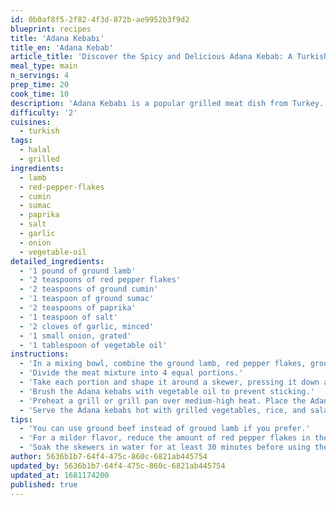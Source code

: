 ```yaml
---
id: 0b0af8f5-2f82-4f3d-872b-ae9952b3f9d2
blueprint: recipes
title: 'Adana Kebabı'
title_en: 'Adana Kebab'
article_title: 'Discover the Spicy and Delicious Adana Kebab: A Turkish Grilled Meat Recipe'
meal_type: main
n_servings: 4
prep_time: 20
cook_time: 10
description: 'Adana Kebabı is a popular grilled meat dish from Turkey. It is made with ground lamb or beef that is mixed with a variety of spices, shaped onto skewers, and grilled over hot coals. This recipe serves four people and takes approximately 30 minutes to prepare and cook.'
difficulty: '2'
cuisines:
  - turkish
tags:
  - halal
  - grilled
ingredients:
  - lamb
  - red-pepper-flakes
  - cumin
  - sumac
  - paprika
  - salt
  - garlic
  - onion
  - vegetable-oil
detailed_ingredients:
  - '1 pound of ground lamb'
  - '2 teaspoons of red pepper flakes'
  - '2 teaspoons of ground cumin'
  - '1 teaspoon of ground sumac'
  - '2 teaspoons of paprika'
  - '1 teaspoon of salt'
  - '2 cloves of garlic, minced'
  - '1 small onion, grated'
  - '1 tablespoon of vegetable oil'
instructions:
  - 'In a mixing bowl, combine the ground lamb, red pepper flakes, ground cumin, ground sumac, paprika, salt, garlic, and grated onion. Mix well until everything is evenly combined.'
  - 'Divide the meat mixture into 4 equal portions.'
  - 'Take each portion and shape it around a skewer, pressing it down and forming it into a long, thin sausage shape.'
  - 'Brush the Adana kebabs with vegetable oil to prevent sticking.'
  - 'Preheat a grill or grill pan over medium-high heat. Place the Adana kebabs onto the grill and cook for 5-6 minutes on each side or until they are browned and cooked through.'
  - 'Serve the Adana kebabs hot with grilled vegetables, rice, and salad.'
tips:
  - 'You can use ground beef instead of ground lamb if you prefer.'
  - 'For a milder flavor, reduce the amount of red pepper flakes in the spice mixture.'
  - 'Soak the skewers in water for at least 30 minutes before using them to prevent them from burning on the grill.'
author: 5636b1b7-64f4-475c-860c-6821ab445754
updated_by: 5636b1b7-64f4-475c-860c-6821ab445754
updated_at: 1681174200
published: true
---
```

